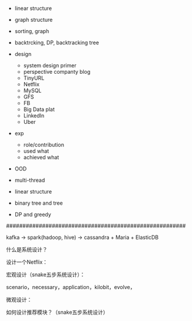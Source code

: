 # 

+ linear structure
+ graph structure

+ sorting, graph
+ backtrcking, DP, backtracking tree

+ design
    + system design primer
    + perspective companty blog
    + TinyURL
    + Netflix
    + MySQL
    + GFS
    + FB
    + Big Data plat
    + LinkedIn
    + Uber

+ exp
    + role/contribution
    + used what
    + achieved what

+ OOD
+ multi-thread
+ linear structure
+ binary tree and tree
+ DP and greedy


#######################################################

kafka -> spark(hadoop, hive) -> cassandra + Maria + ElasticDB


什么是系统设计？

设计一个Netflix：

宏观设计（snake五步系统设计）：

scenario，necessary，application，kilobit，evolve，

微观设计：

如何设计推荐模块？（snake五步系统设计）